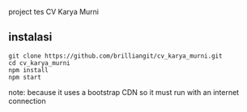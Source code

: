 project tes CV Karya Murni

## instalasi

```
git clone https://github.com/brilliangit/cv_karya_murni.git
cd cv_karya_murni
npm install
npm start
```

note:
because it uses a bootstrap CDN so it must run with an internet connection
